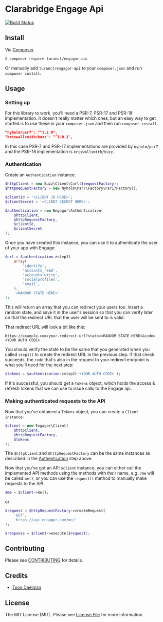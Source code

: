 # Clarabridge Engage Api

<a href="https://travis-ci.org/turanct/engagor-api"><img src="https://travis-ci.org/turanct/engagor-api.svg?branch=master" alt="Build Status"></a>


## Install

Via [Composer](https://getcomposer.org/)

```bash
$ composer require turanct/engagor-api
```

Or manually add `turanct/engagor-api` to your `composer.json` and run `composer install`.


## Usage

### Setting up

For this library to work, you'll need a PSR-7, PSR-17 and PSR-18 implementation. It doesn't really matter which ones, but an easy way to get started is to use these in your `composer.json` and then run `composer install`.

```json
"nyholm/psr7": "^1.2.0",
"kriswallsmith/buzz": "^1.0.1",
```

In this case PSR-7 and PSR-17 implementations are provided by `nyholm/psr7` and the PSR-18 implementation is `kriswallsmith/buzz`.


### Authentication

Create an `Authentication` instance:

```php
$httpClient = new Buzz\Client\Curl($requestFactory);
$httpRequestFactory = new Nyholm\Psr7\Factory\Psr17Factory();

$clientId = '<CLIENT ID HERE>';
$clientSecret = '<CLIENT SECRET HERE>';

$authentication = new Engagor\Authentication(
    $httpClient,
    $httpRequestFactory,
    $clientId,
    $clientSecret
);
```

Once you have created this instance, you can use it to authenticate the user of your app with Engage:

```php
$url = $authentication->step1(
    array(
        'identify',
        'accounts_read',
        'accounts_write',
        'socialprofiles',
        'email',
    ),
    '<RANDOM STATE HERE>'
);
```

This will return an array that you can redirect your users too. Insert a random state, and save it in the user's session so that you can verify later on that the redirect URL that the user will be sent to is valid.

That redirect URL will look a bit like this:

```
https://example.com/your-redirect-url?state=<RANDOM STATE HERE>&code=<YOUR AUTH CODE>
```

You should verify the state to be the same that you generated when you called `step1()` to create the redirect URL in the previous step. If that check succeeds, the `code` that's also in the request to your redirect endpoint is what you'll need for the next step:

```php
$tokens = $authentication->step2('<YOUR AUTH CODE>');
```

If it's successful, you should get a `Tokens` object, which holds the access & refresh tokens that we can use to issue calls to the Engage api.


### Making authenticated requests to the API

Now that you've obtained a `Tokens` object, you can create a `Client instance`:

```php
$client = new Engagor\Client(
    $httpClient,
    $httpRequestFactory,
    $tokens
);
```

The `$httpClient` and `$httpRequestFactory` can be the same instances as described in the [Authentication](#authentication) step above.

Now that you've got an API `$client` instance, you can either call the implemented API methods using the methods with their name, e.g. `/me` will be called `me()`, or you can use the `request()` method to manually make requests to the API.

```php
$me = $client->me();
```

or

```php
$request = $httpRequestFactory->createRequest(
    'GET',
    'https://api.engagor.com/me/'
);

$response = $client->execute($request);
```


## Contributing

Please see [CONTRIBUTING](CONTRIBUTING.md) for details.


## Credits

- [Toon Daelman](https://github.com/turanct)


## License

The MIT License (MIT). Please see [License File](LICENSE.md) for more information.
